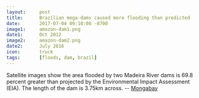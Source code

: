 ```yaml
---
layout: 	post
title: 		Brazilian mega-dams caused more flooding than predicted
date:   	2017-07-04 09:10:00 -0700
image1:		amazon-dam1.png
date1: 		Oct 2012
image2: 	amazon-dam2.png
date2:		July 2016
icon:		truck
tags:		[floods, dam, brazil]
---
```


Satellite images show the area flooded by two Madeira River dams is 69.8 percent greater than projected by the Environmental Impact Assessment (EIA). The length of the dam is 3.75km across. -- [Mongabay](https://news.mongabay.com/2017/07/study-brazilian-mega-dams-caused-far-more-flooding-than-eia-predicted/)



